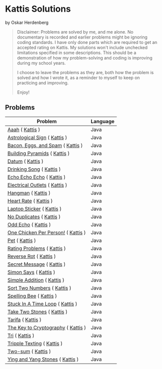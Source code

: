 <h1>Kattis Solutions</h1>

by Oskar Herdenberg

>Disclaimer:
>Problems are solved by me, and me alone.
>No documentary is recorded and earlier problems might be ignoring coding standards.
> I have only done parts which are required to get an accepted rating on Kattis. My solutions won't include unchecked limitations specified in some descriptions.
>This should be a demonstration of how my problem-solving and coding is improving during my school years.
>
>I choose to leave the problems as they are, both how the problem is solved and how I wrote it, as a reminder to myself to keep on practicing and improving.
>
>Enjoy!

<H2>Problems</H2>

| Problem                                                                                                             | Language |
|---------------------------------------------------------------------------------------------------------------------|---------|
| [Aaah](src/Aaah.java) ( [Kattis](https://open.kattis.com/problems/aaah) )                                           | Java    |
| [Astrological Sign](src/AstrologicalSign.java) ( [Kattis](https://open.kattis.com/problems/astrologicalsign) )      | Java    |
| [Bacon, Eggs, and Spam](src/BaconEggsSpam.java) ( [Kattis](https://open.kattis.com/problems/baconeggsandspam) )     | Java    |
| [Building Pyramids](src/BuildingPyramids.java) ( [Kattis](https://open.kattis.com/problems/pyramids) )              | Java    |
| [Datum](src/Datum.java) ( [Kattis](https://open.kattis.com/problems/datum) )                                        | Java    |
| [Drinking Song](src/DrinkingSong.java) ( [Kattis](https://open.kattis.com/problems/drinkingsong) )                  | Java    |
| [Echo Echo Echo](src/EchoEchoEcho.java) ( [Kattis](https://open.kattis.com/problems/echoechoecho) )                 | Java    |
| [Electrical Outlets](src/ElectricalOutlets.java) ( [Kattis](https://open.kattis.com/problems/electricaloutlets) )   | Java    |
| [Hangman](src/Hangman.java) ( [Kattis](https://open.kattis.com/problems/hangman) )                                  | Java    |
| [Heart Rate](src/HeartRate.java) ( [Kattis](https://open.kattis.com/problems/heartrate) )                           | Java    |
| [Laptop Sticker](src/LaptopSticker.java) ( [Kattis](https://open.kattis.com/problems/laptopsticker) )               | Java    |
| [No Duplicates](src/NoDuplicates.java) ( [Kattis](https://open.kattis.com/problems/nodup) )                         | Java    |
| [Odd Echo](src/OddEcho.java) ( [Kattis](https://open.kattis.com/problems/oddecho) )                                 | Java    |
| [One Chicken Per Person!](src/OneChickenPerPerson.java) ( [Kattis](https://open.kattis.com/problems/onechicken) )   | Java    |
| [Pet](src/Pet.java) ( [Kattis](https://open.kattis.com/problems/pet) )                                              | Java    |
| [Rating Problems](src/RatingProblems.java) ( [Kattis](https://open.kattis.com/problems/ratingproblems) )            | Java    |
| [Reverse Rot](src/ReverseRot.java) ( [Kattis](https://open.kattis.com/problems/reverserot) )                        | Java    |
| [Secret Message](src/SecretMessage.java) ( [Kattis](https://open.kattis.com/problems/secretmessage) )               | Java    |
| [Simon Says](src/SimonSays.java) ( [Kattis](https://open.kattis.com/problems/simonsays) )                           | Java    |
| [Simple Addition](src/SimpleAddition.java) ( [Kattis](https://open.kattis.com/problems/simpleaddition) )            | Java    |
| [Sort Two Numbers](src/SortTwoNumbers.java) ( [Kattis](https://open.kattis.com/problems/sorttwonumbers) )           | Java    |
| [Spelling Bee](src/SpellingBee.java) ( [Kattis](https://open.kattis.com/problems/spellingbee) )                     | Java    |
| [Stuck In A Time Loop](src/StuckInATimeLoop.java) ( [Kattis](https://open.kattis.com/problems/timeloop) )           | Java    |
| [Take Two Stones](src/TakeTwoStones.java) ( [Kattis](https://open.kattis.com/problems/twostones) )                  | Java    |
| [Tarifa](src/Tarifa.java) ( [Kattis](https://open.kattis.com/problems/tarifa) )                                     | Java    |
| [The Key to Cryptography](src/TheKeyToCryptography.java) ( [Kattis](https://open.kattis.com/problems/keytocrypto) ) | Java    |
| [Tri](src/Tri.java) ( [Kattis](https://open.kattis.com/problems/tri) )                                              | Java    |
| [Tripple Texting](src/TripleTexting.java) ( [Kattis](https://open.kattis.com/problems/tripletexting) )              | Java    |
| [Two-sum](src/TwoSum.java) ( [Kattis](https://open.kattis.com/problems/twosum) )                                    | Java    |
| [Ying and Yang Stones](src/Yinyangstones.java) ( [Kattis](https://open.kattis.com/problems/yinyangstones) )         | Java    |

